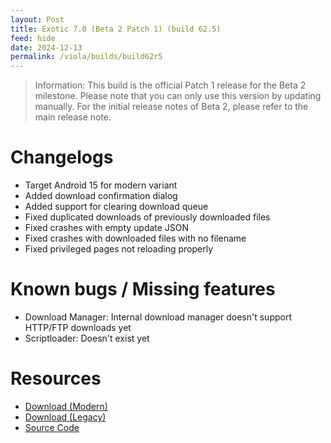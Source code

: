 ```yaml
---
layout: Post
title: Exotic 7.0 (Beta 2 Patch 1) (build 62.5)
feed: hide
date: 2024-12-13
permalink: /viola/builds/build62r5
---
```


> Information:
> This build is the official Patch 1 release for the Beta 2 milestone. Please note that you can only use this version by updating manually.
> For the initial release notes of Beta 2, please refer to the main release note.

# Changelogs
- Target Android 15 for modern variant
- Added download confirmation dialog
- Added support for clearing download queue
- Fixed duplicated downloads of previously downloaded files
- Fixed crashes with empty update JSON
- Fixed crashes with downloaded files with no filename
- Fixed privileged pages not reloading properly

# Known bugs / Missing features
- Download Manager: Internal download manager doesn't support HTTP/FTP downloads yet
- Scriptloader: Doesn't exist yet

# Resources
- [Download (Modern)](https://gitlab.com/-/project/22143649/uploads/9acee4a67b99798e7fe923384a3793e5/app-modern-next.apk)
- [Download (Legacy)](https://gitlab.com/-/project/22143649/uploads/add29b562ede2d2a2301781b3fe0c381/app-legacy-next.apk)
- [Source Code](https://gitlab.com/TipzTeam/viola/-/tree/7.0_beta2_r5)
